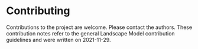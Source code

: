 # Contributing
Contributions to the project are welcome. Please contact the authors. These contribution notes refer to the general 
Landscape Model contribution guidelines and were written on 2021-11-29. 
